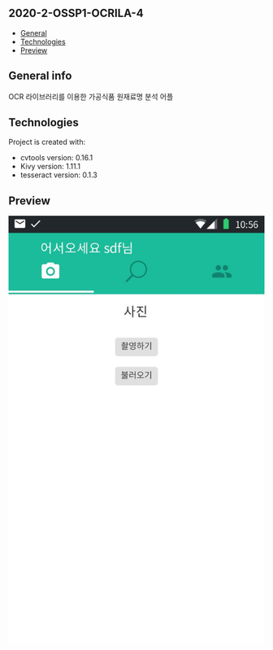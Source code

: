 ## 2020-2-OSSP1-OCRILA-4
* [General](#General)
* [Technologies](#Technologies)
* [Preview](#Preview)

## General info
OCR 라이브러리를 이용한 가공식품 원재료명 분석 어플
	
## Technologies
Project is created with:
* cvtools version: 0.16.1
* Kivy version: 1.11.1
* tesseract version: 0.1.3
	
## Preview
![Main](./images/main.jpg)